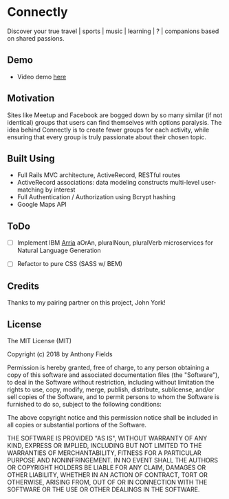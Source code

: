 # Connectly
Discover your true travel | sports | music | learning | ? | companions based on shared passions.

## Demo

* Video demo [here](https://www.youtube.com/watch?v=O7oKxrhMfm4&feature=youtu.be)

## Motivation
Sites like Meetup and Facebook are bogged down by so many similar (if not identical) groups that users can find themselves with options paralysis. The idea behind Connectly is to create fewer groups for each activity, while ensuring that every group is truly passionate about their chosen topic.

## Built Using
* Full Rails MVC architecture, ActiveRecord, RESTful routes
* ActiveRecord associations: data modeling constructs multi-level user-matching by interest
* Full Authentication / Authorization using Bcrypt hashing
* Google Maps API

## ToDo
- [ ] Implement IBM [Arria](https://nlgapi.arria.com/#/microservices/aOrAn) aOrAn, pluralNoun, pluralVerb microservices for Natural Language Generation

- [ ] Refactor to pure CSS (SASS w/ BEM)

## Credits
Thanks to my pairing partner on this project, John York!

## License
The MIT License (MIT)

Copyright (c) 2018 by Anthony Fields

Permission is hereby granted, free of charge, to any person obtaining a copy of this software and associated documentation files (the "Software"), to deal in the Software without restriction, including without limitation the rights to use, copy, modify, merge, publish, distribute, sublicense, and/or sell copies of the Software, and to permit persons to whom the Software is furnished to do so, subject to the following conditions:

The above copyright notice and this permission notice shall be included in all copies or substantial portions of the Software.

THE SOFTWARE IS PROVIDED "AS IS", WITHOUT WARRANTY OF ANY KIND, EXPRESS OR IMPLIED, INCLUDING BUT NOT LIMITED TO THE WARRANTIES OF MERCHANTABILITY, FITNESS FOR A PARTICULAR PURPOSE AND NONINFRINGEMENT. IN NO EVENT SHALL THE AUTHORS OR COPYRIGHT HOLDERS BE LIABLE FOR ANY CLAIM, DAMAGES OR OTHER LIABILITY, WHETHER IN AN ACTION OF CONTRACT, TORT OR OTHERWISE, ARISING FROM, OUT OF OR IN CONNECTION WITH THE SOFTWARE OR THE USE OR OTHER DEALINGS IN THE SOFTWARE.